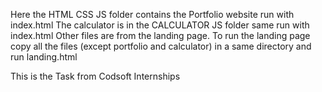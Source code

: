Here the HTML CSS JS folder contains the Portfolio website run with index.html
The calculator is in the CALCULATOR JS folder same run with index.html
Other files are from the landing page. To run the landing page copy all the files (except portfolio and calculator) in a same directory and run landing.html

This is the Task from Codsoft Internships
